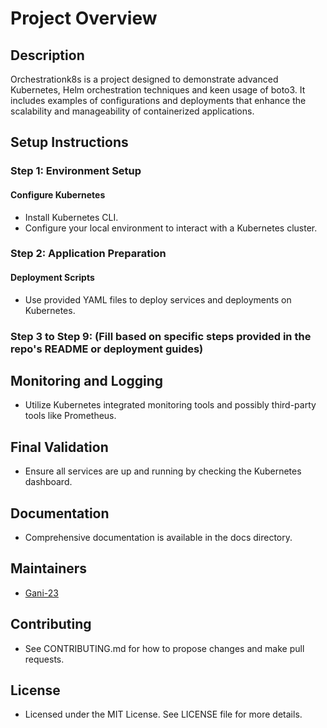 # Project Overview

## Description

Orchestrationk8s is a project designed to demonstrate advanced Kubernetes, Helm orchestration techniques and keen usage of boto3. It includes examples of configurations and deployments that enhance the scalability and manageability of containerized applications.


## Setup Instructions

### Step 1: Environment Setup

#### Configure Kubernetes

- Install Kubernetes CLI.
- Configure your local environment to interact with a Kubernetes cluster.

### Step 2: Application Preparation

#### Deployment Scripts

- Use provided YAML files to deploy services and deployments on Kubernetes.

### Step 3 to Step 9: (Fill based on specific steps provided in the repo's README or deployment guides)

## Monitoring and Logging

- Utilize Kubernetes integrated monitoring tools and possibly third-party tools like Prometheus.

## Final Validation

- Ensure all services are up and running by checking the Kubernetes dashboard.

## Documentation

- Comprehensive documentation is available in the docs directory.

## Maintainers

- [Gani-23](https://github.com/Gani-23)

## Contributing

- See CONTRIBUTING.md for how to propose changes and make pull requests.

## License

- Licensed under the MIT License. See LICENSE file for more details.

